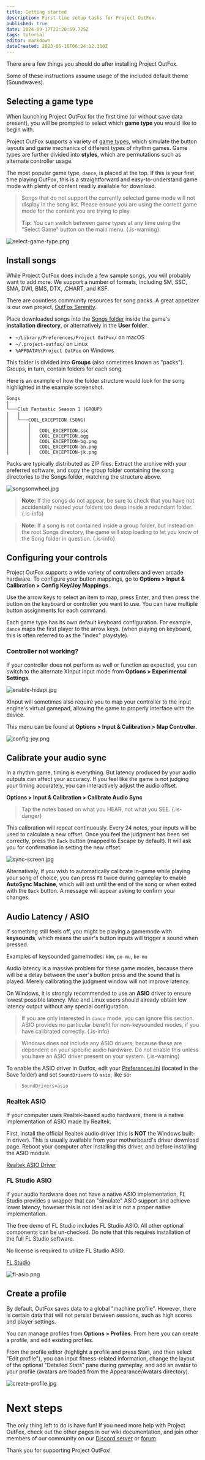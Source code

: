 ```yaml
---
title: Getting started
description: First-time setup tasks for Project OutFox.
published: true
date: 2024-09-17T22:20:59.725Z
tags: tutorial
editor: markdown
dateCreated: 2023-05-16T06:24:12.310Z
---
```


There are a few things you should do after installing Project OutFox.

Some of these instructions assume usage of the included default theme (Soundwaves).

## Selecting a game type

When launching Project OutFox for the first time (or without save data present), you will be prompted to select which **game type** you would like to begin with.

Project OutFox supports a variety of [game types](/en/user-guide/games), which simulate the button layouts and game mechanics of different types of rhythm games. Game types are further divided into **styles**, which are permutations such as alternate controller usage.

The most popular game type, `dance`, is placed at the top. If this is your first time playing OutFox, this is a straightforward and easy-to-understand game mode with plenty of content readily available for download.

> Songs that do not support the currently selected game mode will not display in the song list. Please ensure you are using the correct game mode for the content you are trying to play.
>
> **Tip:** You can switch between game types at any time using the "Select Game"
button on the main menu.
{.is-warning}

![select-game-type.png](/resources/get-started/select-game-type.png)

## Install songs

While Project OutFox does include a few sample songs, you will probably want to add more. We support a number of formats, including SM, SSC, SMA, DWI, BMS, DTX, .CHART, and KSF.

There are countless community resources for song packs. A great appetizer is our own project, [OutFox Serenity](https://projectoutfox.com/outfox-serenity).

Place downloaded songs into the [Songs folder](/en/user-guide/config/folders) inside the game's **installation directory**, or alternatively in the **User folder**.

- `~/Library/Preferences/Project OutFox/` on macOS
- `~/.project-outfox/` on Linux
- `%APPDATA%\Project OutFox` on Windows

This folder is divided into **Groups** (also sometimes known as "packs"). Groups, in turn, contain folders for each song.

Here is an example of how the folder structure would look for the song highlighted in the example screenshot.

```
Songs
│
└───Club Fantastic Season 1 (GROUP)
│   │   
│   └───COOL_EXCEPTION (SONG)
│       │   
│       │   COOL_EXCEPTION.ssc
│       │   COOL_EXCEPTION.ogg
│       │   COOL_EXCEPTION-bg.png
│       │   COOL_EXCEPTION-bn.png
│       │   COOL_EXCEPTION-jk.png
```

Packs are typically distributed as ZIP files. Extract the archive with your preferred software, and copy the group folder containing the song directories to the Songs folder, matching the structure above.

![songsonwheel.jpg](/resources/get-started/songsonwheel.jpg)

> **Note:** If the songs do not appear, be sure to check that you have not accidentally nested your folders too deep inside a redundant folder.
{.is-info}

> **Note:** If a song is not contained inside a group folder, but instead on the root Songs directory, the game will stop loading to let you know of the Song folder in question.
{.is-info}

## Configuring your controls

Project OutFox supports a wide variety of controllers and even arcade hardware. To configure your button mappings, go to **Options > Input & Calibration > Config Key/Joy Mappings**.

Use the arrow keys to select an item to map, press Enter, and then press the button on the keyboard or controller you want to use. You can have multiple button assignments for each command.

Each game type has its own default keyboard configuration. For example, `dance` maps the first player to the arrow keys. (when playing on keyboard, this is often referred to as the "index" playstyle).

### Controller not working?

If your controller does not perform as well or function as expected, you can switch to the alternate XInput input mode from **Options > Experimental Settings**.

![enable-hidapi.jpg](/resources/get-started/enable-hidapi.jpg)

XInput will sometimes also require you to map your controller to the input engine's virtual gamepad, allowing the game to properly interface with the device.

This menu can be found at **Options > Input & Calibration > Map Controller**.

![config-joy.png](/resources/get-started/config-joy.png)

## Calibrate your audio sync

In a rhythm game, timing is everything. But latency produced by your audio outputs can affect your accuracy. If you feel like the game is not judging your timing accurately, you can interactively adjust the audio offset.

**Options > Input & Calibration > Calibrate Audio Sync**

> Tap the notes based on what you HEAR, not what you SEE.
{.is-danger}

This calibration will repeat continuously. Every 24 notes, your inputs will be used to calculate a new offset. Once you feel the judgment has been set correctly, press the `Back` button (mapped to Escape by default). It will ask you for confirmation in setting the new offset.

![sync-screen.jpg](/resources/get-started/sync-screen.jpg)

Alternatively, if you wish to automatically calibrate in-game while playing your song of choice, you can press `F6` twice during gameplay to enable **AutoSync Machine**, which will last until the end of the song or when exited with the `Back` button. A message will appear asking to confirm your changes.

## Audio Latency / ASIO

If something still feels off, you might be playing a gamemode with **keysounds**, which means the user's button inputs will trigger a sound when pressed.

Examples of keysounded gamemodes: `kbm`, `po-mu`, `be-mu`

Audio latency is a massive problem for these game modes, because there will be a delay between the user's button press and the sound that is played. Merely calibrating the judgment window will not improve latency.

On Windows, it is strongly recommended to use an **ASIO** driver to ensure lowest possible latency. Mac and Linux users should already obtain low latency output without any special configuration.

> If you are only interested in `dance` mode, you can ignore this section. ASIO provides no particular benefit for non-keysounded modes, if you have calibrated correctly.
{.is-info}

> Windows does not include any ASIO drivers, because these are dependent on your specific audio hardware. Do not enable this unless you have an ASIO driver present on your system.
{.is-warning}

To enable the ASIO driver in Outfox, edit your [Preferences.ini](/en/user-guide/config/preferences) (located in the Save folder) and set `SoundDrivers` to `asio`, like so:

> `SoundDrivers=asio`

### Realtek ASIO

If your computer uses Realtek-based audio hardware, there is a native implementation of ASIO made by Realtek.

First, install the official Realtek audio driver (this is **NOT** the Windows built-in driver). This is usually available from your motherboard's driver download page. Reboot your computer after installing this driver, and before installing the ASIO module.

[Realtek ASIO Driver](https://drive.google.com/file/d/1kAN4RjJsHjEva3YInTAbetnu_fWAs5YU/view?usp=sharing)

### FL Studio ASIO

If your audio hardware does not have a native ASIO implementation, FL Studio provides a wrapper that can "simulate" ASIO support and achieve lower latency, however this is not ideal as it is not a proper native implementation.

The free demo of FL Studio includes FL Studio ASIO. All other optional components can be un-checked. Do note that this requires installation of the full FL Studio software.

No license is required to utilize FL Studio ASIO.

[FL Studio](https://www.image-line.com/fl-studio-download/)

![fl-asio.png](/fl-asio.png)

## Create a profile

By default, OutFox saves data to a global "machine profile". However, there is certain data that will not persist between sessions, such as high scores and player settings.

You can manage profiles from **Options > Profiles**. From here you can create a profile, and edit existing profiles.

From the profile editor (highlight a profile and press Start, and then select "Edit profile"), you can input fitness-related information, change the layout of the optional "Detailed Stats" pane during gameplay, and add an avatar to your profile (avatars are loaded from the Appearance/Avatars directory).

![create-profile.jpg](/resources/get-started/create-profile.jpg)

# Next steps

The only thing left to do is have fun! If you need more help with Project OutFox, check out the other pages in our wiki documentation, and join other members of our community on our [Discord server](https://discord.gg/cN4TjgQdcA) or [forum](https://discourse.projectmoon.dance/).

Thank you for supporting Project OutFox!